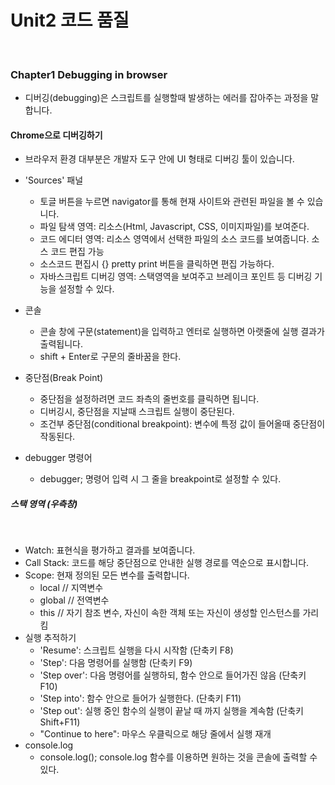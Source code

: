 # Unit2 코드 품질
<br>

### Chapter1 Debugging in browser

- 디버깅(debugging)은 스크립트를 실행할때 발생하는 에러를 잡아주는 과정을 말합니다.

#### Chrome으로 디버깅하기

- 브라우저 환경 대부분은 개발자 도구 안에 UI 형태로 디버깅 툴이 있습니다.

- 'Sources' 패널
	- 토글 버튼을 누르면 navigator를 통해 현재 사이트와 관련된 파일을 볼 수 있습니다.
	- 파일 탐색 영역: 리소스(Html, Javascript, CSS, 이미지파일)를 보여준다.
	- 코드 에디터 영역: 리소스 영역에서 선택한 파일의 소스 코드를 보여줍니다. 소스 코드 편집 가능
	- 소스코드 편집시 {} pretty print 버튼을 클릭하면 편집 가능하다.
	- 자바스크립트 디버깅 영역: 스택영역을 보여주고 브레이크 포인트 등 디버깅 기능을 설정할 수 있다.
- 콘솔
	- 콘솔 창에 구문(statement)을 입력하고 엔터로 실행하면 아랫줄에 실행 결과가 출력됩니다.
	- shift + Enter로 구문의 줄바꿈을 한다.
- 중단점(Break Point)
	- 중단점을 설정하려면 코드 좌측의 줄번호를 클릭하면 됩니다.
	- 디버깅시, 중단점을 지날때 스크립트 실행이 중단된다.
	- 조건부 중단점(conditional breakpoint): 변수에 특정 값이 들어올때 중단점이 작동된다.
- debugger 명령어
	- debugger; 명령어 입력 시 그 줄을 breakpoint로 설정할 수 있다.

##### 스택 영역 (우측창)
<br>

- Watch: 표현식을 평가하고 결과를 보여줍니다.
- Call Stack: 코드를 해당 중단점으로 안내한 실행 경로를 역순으로 표시합니다.
- Scope: 현재 정의된 모든 변수를 출력합니다.
	- local // 지역변수
	- global // 전역변수
	- this // 자기 참조 변수, 자신이 속한 객체 또는 자신이 생성할 인스턴스를 가리킴
- 실행 추적하기
	- 'Resume': 스크립트 실행을 다시 시작함 (단축키 F8)
	- 'Step': 다음 명령어를 실행함 (단축키 F9)
	- 'Step over': 다음 명령어를 실행하되, 함수 안으로 들어가진 않음 (단축키 F10)
	- 'Step into': 함수 안으로 들어가 실행한다. (단축키 F11)
	- 'Step out': 실행 중인 함수의 실행이 끝날 때 까지 실행을 계속함 (단축키 Shift+F11)
	- "Continue to here": 마우스 우클릭으로 해당 줄에서 실행 재개
- console.log
	- console.log(); console.log 함수를 이용하면 원하는 것을 콘솔에 출력할 수 있다.